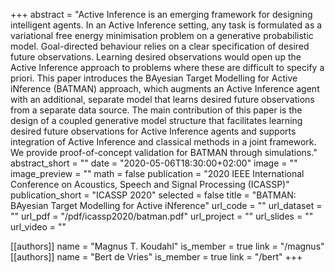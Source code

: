 +++
abstract = "Active Inference is an emerging framework for designing intelligent agents. In an Active Inference setting, any task is formulated as a variational free energy minimisation problem on a generative probabilistic model. Goal-directed behaviour relies on a clear specification of desired future observations. Learning desired observations would open up the Active Inference approach to problems where these are difficult to specify a priori. This paper introduces the BAyesian Target Modelling for Active iNference (BATMAN) approach, which augments an Active Inference agent with an additional, separate model that learns desired future observations from a separate data source. The main contribution of this paper is the design of a coupled generative model structure that facilitates learning desired future observations for Active Inference agents and supports integration of Active Inference and classical methods in a joint framework. We provide proof-of-concept validation for BATMAN through simulations."
abstract_short = ""
date = "2020-05-06T18:30:00+02:00"
image = ""
image_preview = ""
math = false
publication = "2020 IEEE International Conference on Acoustics, Speech and Signal Processing (ICASSP)"
publication_short = "ICASSP 2020"
selected = false
title = "BATMAN: BAyesian Target Modelling for Active iNference"
url_code = ""
url_dataset = ""
url_pdf = "/pdf/icassp2020/batman.pdf"
url_project = ""
url_slides = ""
url_video = ""

[[authors]]
    name = "Magnus T. Koudahl"
    is_member = true
    link = "/magnus"
[[authors]]
    name = "Bert de Vries"
    is_member = true
    link = "/bert"
+++
